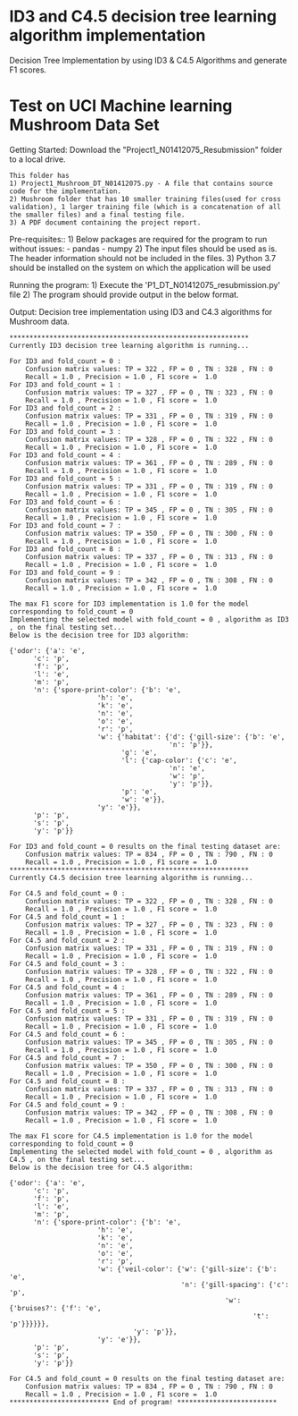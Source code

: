 # ID3 and C4.5 decision tree learning algorithm implementation
Decision Tree Implementation by using ID3 & C4.5 Algorithms and generate F1 scores.

# Test on UCI Machine learning Mushroom Data Set

Getting Started:
	Download the "Project1_N01412075_Resubmission" folder to a local drive. 
	
	This folder has 
	1) Project1_Mushroom_DT_N01412075.py - A file that contains source code for the implementation.
	2) Mushroom folder that has 10 smaller training files(used for cross validation), 1 larger training file (which is a concatenation of all the smaller files) and a final testing file.
	3) A PDF document containing the project report.

Pre-requisites::
	1) Below packages are required for the program to run without issues:
		- pandas
		- numpy
	2) The input files should be used as is. The header information should not be included in the files.
	3) Python 3.7 should be installed on the system on which the application will be used

Running the program:
	1) Execute the 'P1_DT_N01412075_resubmission.py' file
	2) The program should provide output in the below format.

Output:	
	Decision tree implementation using ID3 and C4.3 algorithms for Mushroom data. 

	************************************************************
	Currently ID3 decision tree learning algorithm is running...

	For ID3 and fold_count = 0 :
	    Confusion matrix values: TP = 322 , FP = 0 , TN : 328 , FN : 0
	    Recall = 1.0 , Precision = 1.0 , F1 score =  1.0
	For ID3 and fold_count = 1 :
	    Confusion matrix values: TP = 327 , FP = 0 , TN : 323 , FN : 0
	    Recall = 1.0 , Precision = 1.0 , F1 score =  1.0
	For ID3 and fold_count = 2 :
	    Confusion matrix values: TP = 331 , FP = 0 , TN : 319 , FN : 0
	    Recall = 1.0 , Precision = 1.0 , F1 score =  1.0
	For ID3 and fold_count = 3 :
	    Confusion matrix values: TP = 328 , FP = 0 , TN : 322 , FN : 0
	    Recall = 1.0 , Precision = 1.0 , F1 score =  1.0
	For ID3 and fold_count = 4 :
	    Confusion matrix values: TP = 361 , FP = 0 , TN : 289 , FN : 0
	    Recall = 1.0 , Precision = 1.0 , F1 score =  1.0
	For ID3 and fold_count = 5 :
	    Confusion matrix values: TP = 331 , FP = 0 , TN : 319 , FN : 0
	    Recall = 1.0 , Precision = 1.0 , F1 score =  1.0
	For ID3 and fold_count = 6 :
	    Confusion matrix values: TP = 345 , FP = 0 , TN : 305 , FN : 0
	    Recall = 1.0 , Precision = 1.0 , F1 score =  1.0
	For ID3 and fold_count = 7 :
	    Confusion matrix values: TP = 350 , FP = 0 , TN : 300 , FN : 0
	    Recall = 1.0 , Precision = 1.0 , F1 score =  1.0
	For ID3 and fold_count = 8 :
	    Confusion matrix values: TP = 337 , FP = 0 , TN : 313 , FN : 0
	    Recall = 1.0 , Precision = 1.0 , F1 score =  1.0
	For ID3 and fold_count = 9 :
	    Confusion matrix values: TP = 342 , FP = 0 , TN : 308 , FN : 0
	    Recall = 1.0 , Precision = 1.0 , F1 score =  1.0

	The max F1 score for ID3 implementation is 1.0 for the model corresponding to fold_count = 0
	Implementing the selected model with fold_count = 0 , algorithm as ID3 , on the final testing set...
	Below is the decision tree for ID3 algorithm:

	{'odor': {'a': 'e',
		  'c': 'p',
		  'f': 'p',
		  'l': 'e',
		  'm': 'p',
		  'n': {'spore-print-color': {'b': 'e',
					      'h': 'e',
					      'k': 'e',
					      'n': 'e',
					      'o': 'e',
					      'r': 'p',
					      'w': {'habitat': {'d': {'gill-size': {'b': 'e',
										    'n': 'p'}},
								'g': 'e',
								'l': {'cap-color': {'c': 'e',
										    'n': 'e',
										    'w': 'p',
										    'y': 'p'}},
								'p': 'e',
								'w': 'e'}},
					      'y': 'e'}},
		  'p': 'p',
		  's': 'p',
		  'y': 'p'}}

	For ID3 and fold_count = 0 results on the final testing dataset are:
	    Confusion matrix values: TP = 834 , FP = 0 , TN : 790 , FN : 0
	    Recall = 1.0 , Precision = 1.0 , F1 score =  1.0
	************************************************************
	Currently C4.5 decision tree learning algorithm is running...

	For C4.5 and fold_count = 0 :
	    Confusion matrix values: TP = 322 , FP = 0 , TN : 328 , FN : 0
	    Recall = 1.0 , Precision = 1.0 , F1 score =  1.0
	For C4.5 and fold_count = 1 :
	    Confusion matrix values: TP = 327 , FP = 0 , TN : 323 , FN : 0
	    Recall = 1.0 , Precision = 1.0 , F1 score =  1.0
	For C4.5 and fold_count = 2 :
	    Confusion matrix values: TP = 331 , FP = 0 , TN : 319 , FN : 0
	    Recall = 1.0 , Precision = 1.0 , F1 score =  1.0
	For C4.5 and fold_count = 3 :
	    Confusion matrix values: TP = 328 , FP = 0 , TN : 322 , FN : 0
	    Recall = 1.0 , Precision = 1.0 , F1 score =  1.0
	For C4.5 and fold_count = 4 :
	    Confusion matrix values: TP = 361 , FP = 0 , TN : 289 , FN : 0
	    Recall = 1.0 , Precision = 1.0 , F1 score =  1.0
	For C4.5 and fold_count = 5 :
	    Confusion matrix values: TP = 331 , FP = 0 , TN : 319 , FN : 0
	    Recall = 1.0 , Precision = 1.0 , F1 score =  1.0
	For C4.5 and fold_count = 6 :
	    Confusion matrix values: TP = 345 , FP = 0 , TN : 305 , FN : 0
	    Recall = 1.0 , Precision = 1.0 , F1 score =  1.0
	For C4.5 and fold_count = 7 :
	    Confusion matrix values: TP = 350 , FP = 0 , TN : 300 , FN : 0
	    Recall = 1.0 , Precision = 1.0 , F1 score =  1.0
	For C4.5 and fold_count = 8 :
	    Confusion matrix values: TP = 337 , FP = 0 , TN : 313 , FN : 0
	    Recall = 1.0 , Precision = 1.0 , F1 score =  1.0
	For C4.5 and fold_count = 9 :
	    Confusion matrix values: TP = 342 , FP = 0 , TN : 308 , FN : 0
	    Recall = 1.0 , Precision = 1.0 , F1 score =  1.0

	The max F1 score for C4.5 implementation is 1.0 for the model corresponding to fold_count = 0
	Implementing the selected model with fold_count = 0 , algorithm as C4.5 , on the final testing set...
	Below is the decision tree for C4.5 algorithm:

	{'odor': {'a': 'e',
		  'c': 'p',
		  'f': 'p',
		  'l': 'e',
		  'm': 'p',
		  'n': {'spore-print-color': {'b': 'e',
					      'h': 'e',
					      'k': 'e',
					      'n': 'e',
					      'o': 'e',
					      'r': 'p',
					      'w': {'veil-color': {'w': {'gill-size': {'b': 'e',
										       'n': {'gill-spacing': {'c': 'p',
													      'w': {'bruises?': {'f': 'e',
																 't': 'p'}}}}}},
								   'y': 'p'}},
					      'y': 'e'}},
		  'p': 'p',
		  's': 'p',
		  'y': 'p'}}

	For C4.5 and fold_count = 0 results on the final testing dataset are:
	    Confusion matrix values: TP = 834 , FP = 0 , TN : 790 , FN : 0
	    Recall = 1.0 , Precision = 1.0 , F1 score =  1.0
	************************* End of program! *************************	
	
	